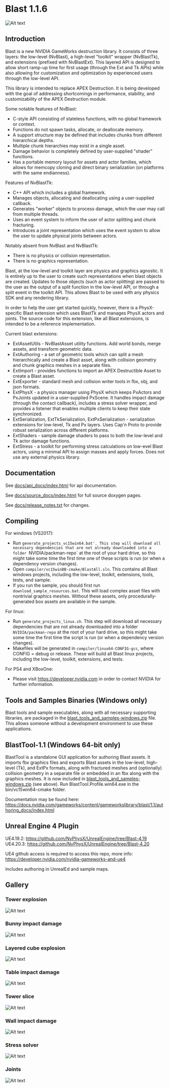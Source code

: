 Blast 1.1.6
===========

![Alt text](/images/blast.png?raw=true "Blast Intro")

Introduction
------------

Blast is a new NVIDIA GameWorks destruction library.  It consists of three layers: the low-level (NvBlast), a high-level "toolkit"
wrapper (NvBlastTk), and extensions (prefixed with NvBlastExt).  This layered API is designed to allow short ramp-up time for
first usage (through the Ext and Tk APIs) while also allowing for customization and optimization by experienced users through the
low-level API.

This library is intended to replace APEX Destruction.  It is being developed with the goal of addressing shortcomings in
performance, stability, and customizability of the APEX Destruction module.

Some notable features of NvBlast:
* C-style API consisting of stateless functions, with no global framework or context.
* Functions do not spawn tasks, allocate, or deallocate memory.
* A support structure may be defined that includes chunks from different hierarchical depths.
* Multiple chunk hierarchies may exist in a single asset.
* Damage behavior is completely defined by user-supplied "shader" functions.
* Has a portable memory layout for assets and actor families, which allows for memcopy cloning and direct binary serialization (on platforms with the same endianness).

Features of NvBlastTk:
* C++ API which includes a global framework.
* Manages objects, allocating and deallocating using a user-supplied callback.
* Generates "worker" objects to process damage, which the user may call from multiple threads.
* Uses an event system to inform the user of actor splitting and chunk fracturing.
* Introduces a joint representation which uses the event system to allow the user to update physical joints between actors.

Notably absent from NvBlast and NvBlastTk:
* There is no physics or collision representation.
* There is no graphics representation.

Blast, at the low-level and toolkit layer are physics and graphics agnostic.  It is entirely up to the user to create such representations
when blast objects are created.  Updates to those objects (such as actor splitting) are passed to the user as the output of a split
function in the low-level API, or through a split event in the toolkit API.  This allows Blast to be used with any physics SDK and any
rendering library.

In order to help the user get started quickly, however, there is a PhysX-specific Blast extension which uses BlastTk and manages PhysX actors
and joints.  The source code for this extension, like all Blast extensions, is intended to be a reference implementation.

Current blast extensions:
* ExtAssetUtils - NvBlastAsset utility functions. Add world bonds, merge assets, and transform geometric data. 
* ExtAuthoring - a set of geometric tools which can split a mesh hierarchically and create a Blast asset, along with collision geometry and chunk graphics meshes in a separate files.
* ExtImport - provides functions to import an APEX Destructible Asset to create a Blast asset.
* ExtExporter - standard mesh and collision writer tools in fbx, obj, and json formats. 
* ExtPhysX - a physics manager using PhysX which keeps PxActors and PxJoints updated in a user-supplied PxScene.  It handles impact damage (through the contact callback), includes a stress solver wrapper, and provides a listener that enables multiple clients to keep their state synchronized.
* ExtSerialization, ExtTkSerialization, ExtPxSerialization - serialization extensions for low-level, Tk and Px layers. Uses Cap'n Proto to provide robust serialization across different platforms.
* ExtShaders - sample damage shaders to pass to both the low-level and Tk actor damage functions.
* ExtStress - a toolkit for performing stress calculations on low-evel Blast actors, using a minimal API to assign masses and apply forces. Does not use any external physics library. 

Documentation
-------------

See [docs/api_docs/index.html](docs/api_docs/index.html) for api documentation.

See [docs/source_docs/index.html](docs/source_docs/index.html) for full source doxygen pages.

See [docs/release_notes.txt](docs/release_notes.txt) for changes.

Compiling
---------

For windows (VS2017):
* Run `generate_projects_vc15win64.bat'.
This step will download all necessary dependencies that are not already downloaded into a folder `NVIDIA/packman-repo` at the root of your hard drive, so
this might take some time the first time one of these scripts is run (or when a dependency version changes).
* Open `compiler/vc15winBB-cmake/BlastAll.sln`.  This contains all Blast windows projects, including the
low-level, toolkit, extensions, tools, tests, and sample.
* If you run the sample, you should first run `download_sample_resources.bat`.  This will load complex asset
files with nontrivial graphics meshes.  Without these assets, only procedurally-generated box assets are available
in the sample.

For linux:
* Run `generate_projects_linux.sh`.  This step will download all necessary dependencies that are not already
downloaded into a folder `NVIDIA/packman-repo` at the root of your hard drive, so this might take some time the first
time the script is run (or when a dependency version changes).
* Makefiles will be generated in `compiler/linux64-CONFIG-gcc`, where CONFIG = debug or release.
These will build all Blast linux projects, including the low-level, toolkit, extensions, and tests.

For PS4 and XBoxOne:
* Please visit https://developer.nvidia.com in order to contact NVIDIA for further information.

Tools and Samples Binaries (Windows only)
-----------------------------------------

Blast tools and sample executables, along with all necessary supporting libraries, are packaged in the
[blast_tools_and_samples-windows.zip](blast_tools_and_samples-windows.zip) file.  This allows someone without a development environment to use these
applications.

BlastTool-1.1 (Windows 64-bit only)
-----------------------------------

BlastTool is a standalone GUI application for authoring Blast assets.  It imports fbx graphics files and exports Blast assets in the low-level, high-level (Tk),
and ExtPx formats, along with fractured meshes and (optionally) collision geometry in a separate file or embedded in an fbx along with the graphics meshes.
It is now included in [blast_tools_and_samples-windows.zip](blast_tools_and_samples-windows.zip) (see above).  Run BlastTool.Profile.win64.exe in the bin/vc15win64-cmake folder.

Documentation may be found here: https://docs.nvidia.com/gameworks/content/gameworkslibrary/blast/1.1/authoring_docs/index.html

Unreal Engine 4 Plugin
----------------------

UE4.19.2: https://github.com/NvPhysX/UnrealEngine/tree/Blast-4.19
UE4.20.3: https://github.com/NvPhysX/UnrealEngine/tree/Blast-4.20

UE4 github access is required to access this repo, more info: https://developer.nvidia.com/nvidia-gameworks-and-ue4

Includes authoring in UnrealEd and sample maps.

Gallery
-------

### Tower explosion
![Alt text](/images/tower_explode.png?raw=true "Blast Sample: tower explode")
### Bunny impact damage
![Alt text](/images/bunny_impact.png?raw=true "Blast Sample: bunny impact")
### Layered cube explosion
![Alt text](/images/cube_explode.png?raw=true "Blast Sample: cube explode")
### Table impact damage
![Alt text](/images/table_impact_wireframe.png?raw=true "Blast Sample: table impact")
### Tower slice
![Alt text](/images/tower_slice.png?raw=true "Blast Sample: tower slice")
### Wall impact damage
![Alt text](/images/wall_impact.png?raw=true "Blast Sample: wall impact")
### Stress solver
![Alt text](/images/stress.png?raw=true "Blast Sample: stress solver")
### Joints
![Alt text](/images/joints.png?raw=true "Blast Sample: joints")
